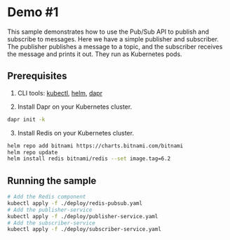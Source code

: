 # Demo #1

This sample demonstrates how to use the Pub/Sub API to publish and subscribe to messages.
Here we have a simple publisher and subscriber. The publisher publishes a message to a topic, and the subscriber receives the message and prints it out. They run as Kubernetes pods.


## Prerequisites

1. CLI tools: [kubectl](https://kubernetes.io/docs/tasks/tools/install-kubectl/), [helm](https://helm.sh/docs/intro/install/), [dapr](https://docs.dapr.io/getting-started/install-dapr-cli/)

2. Install Dapr on your Kubernetes cluster. 
```bash
dapr init -k
```

3. Install Redis on your Kubernetes cluster. 
```bash
helm repo add bitnami https://charts.bitnami.com/bitnami
helm repo update
helm install redis bitnami/redis --set image.tag=6.2
```

## Running the sample

```bash
# Add the Redis component
kubectl apply -f ./deploy/redis-pubsub.yaml
# Add the publisher-service 
kubectl apply -f ./deploy/publisher-service.yaml
# Add the subscriber-service
kubectl apply -f ./deploy/subscriber-service.yaml
```
